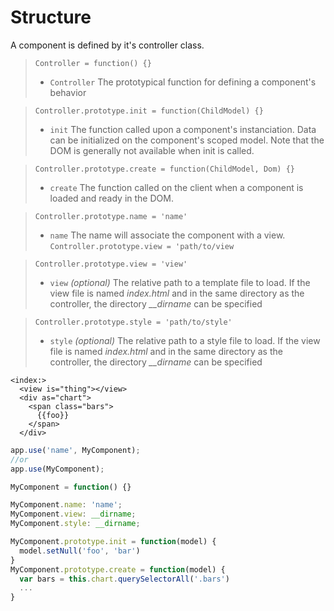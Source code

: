 # Structure

A component is defined by it's controller class.


> `Controller = function() {}`
> * `Controller` The prototypical function for defining a component's behavior

> `Controller.prototype.init = function(ChildModel) {}`
> * `init` The function called upon a component's instanciation. Data can be initialized on the component's scoped model. Note that the DOM is generally not available when init is called.

> `Controller.prototype.create = function(ChildModel, Dom) {}`
> * `create` The function called on the client when a component is loaded and ready in the DOM. 

> `Controller.prototype.name = 'name'`
> * `name`  The name will associate the component with a view.
> `Controller.prototype.view = 'path/to/view`

> `Controller.prototype.view = 'view'`
> * `view` *(optional)* The relative path to a template file to load. If the view file is named *index.html* and in the same directory as the controller, the directory *__dirname* can be specified

> `Controller.prototype.style = 'path/to/style'`
> * `style` *(optional)* The relative path to a style file to load. If the view file is named *index.html* and in the same directory as the controller, the directory *__dirname* can be specified



```derby
<index:>
  <view is="thing"></view>
  <div as="chart">
    <span class="bars">
      {{foo}}
    </span>
  </div>
```

```js
app.use('name', MyComponent);
//or
app.use(MyComponent);

MyComponent = function() {}

MyComponent.name: 'name';
MyComponent.view: __dirname;
MyComponent.style: __dirname;

MyComponent.prototype.init = function(model) {
  model.setNull('foo', 'bar')
}
MyComponent.prototype.create = function(model) {
  var bars = this.chart.querySelectorAll('.bars')
  ...
}
```